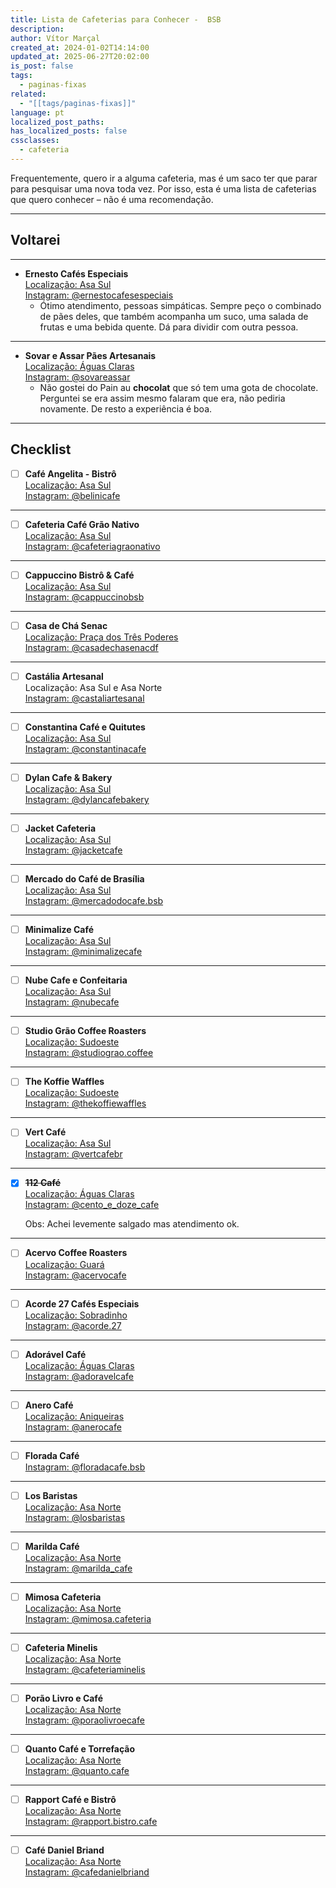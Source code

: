 ```yaml
---
title: Lista de Cafeterias para Conhecer -  BSB
description: 
author: Vítor Marçal
created_at: 2024-01-02T14:14:00
updated_at: 2025-06-27T20:02:00
is_post: false
tags:
  - paginas-fixas
related:
  - "[[tags/paginas-fixas]]"
language: pt
localized_post_paths: 
has_localized_posts: false
cssclasses:
  - cafeteria
---
```


Frequentemente, quero ir a alguma cafeteria, mas é um saco ter que parar para pesquisar uma nova toda vez. Por isso, esta é uma lista de cafeterias que quero conhecer – não é uma recomendação.

---

## Voltarei
---
- **Ernesto Cafés Especiais**  
  [Localização: Asa Sul](https://maps.app.goo.gl/BFXTTx7eJfboc7k66)  
  [Instagram: @ernestocafesespeciais](https://www.instagram.com/ernestocafesespeciais/)
	- Ótimo atendimento, pessoas simpáticas. Sempre peço  o combinado de pães deles, que também acompanha um suco, uma salada de frutas e uma bebida quente. Dá para dividir com outra pessoa.
---

- **Sovar e Assar Pães Artesanais**  
  [Localização: Águas Claras](https://maps.app.goo.gl/8UfXQEEeoZJcDFocA)  
  [Instagram: @sovareassar](https://www.instagram.com/sovareassar/)
	-  Não gostei do Pain au **chocolat** que só tem uma gota de chocolate. Perguntei se era assim mesmo falaram que era, não pediria novamente. De resto a experiência é boa.

---

## Checklist
- [ ] **Café Angelita - Bistrô**  
  [Localização: Asa Sul](https://maps.app.goo.gl/YpPsj5rmT3bWtC5p7)  
  [Instagram: @belinicafe](https://www.instagram.com/cafeangelita/)
 
--- 
  
- [ ] **Cafeteria Café Grão Nativo**  
  [Localização: Asa Sul](https://maps.app.goo.gl/wskaQhgpF2UJjvWW8)  
  [Instagram: @cafeteriagraonativo](https://www.instagram.com/cafeteriagraonativo/)
--- 

- [ ] **Cappuccino Bistrô & Café**  
  [Localização: Asa Sul](https://maps.app.goo.gl/7n8wZaHiNCLezBvh8)  
  [Instagram: @cappuccinobsb](https://www.instagram.com/cappuccinobsb/)
--- 

- [ ] **Casa de Chá Senac**  
  [Localização: Praça dos Três Poderes](https://maps.app.goo.gl/rnVedts5N6WFPtys9)  
  [Instagram: @casadechasenacdf](https://www.instagram.com/casadechasenacdf/)
--- 

- [ ] **Castália Artesanal**  
  Localização: Asa Sul e Asa Norte  
  [Instagram: @castaliartesanal](https://www.instagram.com/castaliartesanal/)
--- 

- [ ] **Constantina Café e Quitutes**  
  [Localização: Asa Sul](https://maps.app.goo.gl/E1D6Jzk7AwnJS38E7)  
  [Instagram: @constantinacafe](https://www.instagram.com/constantinacafe/)
--- 

- [ ] **Dylan Cafe & Bakery**  
  [Localização: Asa Sul](https://maps.app.goo.gl/FAfBM4dNCiAoAdHe6)  
  [Instagram: @dylancafebakery](https://www.instagram.com/dylancafebakery/)
--- 

- [ ] **Jacket Cafeteria**  
  [Localização: Asa Sul](https://maps.app.goo.gl/oi2mMyXctpUsN5vU9)  
  [Instagram: @jacketcafe](https://www.instagram.com/jacketcafe/)
--- 

- [ ] **Mercado do Café de Brasília**  
  [Localização: Asa Sul](https://maps.app.goo.gl/P2HcAVJ5KMxSdB1Z8)  
  [Instagram: @mercadodocafe.bsb](https://www.instagram.com/mercadodocafe.bsb/)
--- 

- [ ] **Minimalize Café**  
  [Localização: Asa Sul](https://maps.app.goo.gl/jd2iiNyokocuwuRL6)  
  [Instagram: @minimalizecafe](https://www.instagram.com/minimalizecafe/)
--- 

- [ ] **Nube Cafe e Confeitaria**  
  [Localização: Asa Sul](https://maps.app.goo.gl/MubuhX6h4cDhVJ4s6)  
  [Instagram: @nubecafe](https://www.instagram.com/nubecafe/)
--- 

- [ ] **Studio Grão Coffee Roasters**  
  [Localização: Sudoeste](https://maps.app.goo.gl/SzQVrgU9rcbsEVhb9)  
  [Instagram: @studiograo.coffee](https://www.instagram.com/studiograo.coffee/)
--- 

- [ ] **The Koffie Waffles**  
  [Localização: Sudoeste](https://maps.app.goo.gl/SzQVrgU9rcbsEVhb9)  
  [Instagram: @thekoffiewaffles](https://www.instagram.com/thekoffiewaffles/)
--- 

- [ ] **Vert Café**  
  [Localização: Asa Sul](https://maps.app.goo.gl/uSLGLcaMq1vg9UPC9)  
  [Instagram: @vertcafebr](https://www.instagram.com/vertcafebr/)
--- 

- [x] **~~112 Café~~**  
  [Localização: Águas Claras](https://maps.app.goo.gl/PECgfRcMs5yBLWVXA)  
  [Instagram: @cento_e_doze_cafe](https://www.instagram.com/cento_e_doze_cafe/)
  
  Obs: Achei levemente salgado mas atendimento ok.
--- 

- [ ] **Acervo Coffee Roasters**  
  [Localização: Guará](https://maps.app.goo.gl/qLaM3fmnDviuVBQj6)  
  [Instagram: @acervocafe](https://www.instagram.com/acervocafe/)
--- 

- [ ] **Acorde 27 Cafés Especiais**  
  [Localização: Sobradinho](https://maps.app.goo.gl/JbzTQrircqrj1Pq17)  
  [Instagram: @acorde.27](https://www.instagram.com/acorde.27/)
--- 

- [ ] **Adorável Café**  
  [Localização: Águas Claras](https://maps.app.goo.gl/Xwy8pSq3k8xzsaLRA)  
  [Instagram: @adoravelcafe](https://www.instagram.com/adoravelcafe/)
--- 

- [ ] **Anero Café**  
  [Localização: Aniqueiras](https://maps.app.goo.gl/VRWa6Q5cKouLQfVy5)  
  [Instagram: @anerocafe](https://www.instagram.com/anerocafe/)
--- 

- [ ] **Florada Café**  
  [Instagram: @floradacafe.bsb](https://www.instagram.com/floradacafe.bsb/)
--- 

- [ ] **Los Baristas**  
  [Localização: Asa Norte](https://maps.app.goo.gl/hoiA4Ea9MuVrXjyb7)  
  [Instagram: @losbaristas](https://www.instagram.com/losbaristas/)
--- 

- [ ] **Marilda Café**  
  [Localização: Asa Norte](https://maps.app.goo.gl/gKh7GSD3j3wn4L1PA)  
  [Instagram: @marilda_cafe](https://www.instagram.com/marilda_cafe/)
--- 

- [ ] **Mimosa Cafeteria**  
  [Localização: Asa Norte](https://maps.app.goo.gl/Cjk6WT4s5iRdEBZJ6)  
  [Instagram: @mimosa.cafeteria](https://www.instagram.com/mimosa.cafeteria/)
--- 

- [ ] **Cafeteria Minelis**  
  [Localização: Asa Norte](https://maps.app.goo.gl/omQ9iCrdV8dxEqjU7)  
  [Instagram: @cafeteriaminelis](https://www.instagram.com/cafeteriaminelis/)
--- 

- [ ] **Porão Livro e Café**  
  [Localização: Asa Norte](https://maps.app.goo.gl/AYv9r4RH8VvRiqd49)  
  [Instagram: @poraolivroecafe](https://www.instagram.com/poraolivroecafe/)
--- 

- [ ] **Quanto Café e Torrefação**  
  [Localização: Asa Norte](https://maps.app.goo.gl/79YpPhyTLRAMVDLj8)  
  [Instagram: @quanto.cafe](https://www.instagram.com/quanto.cafe/)
--- 

- [ ] **Rapport Café e Bistrô**  
  [Localização: Asa Norte](https://maps.app.goo.gl/VwSXTTjP2fbkh53L8)  
  [Instagram: @rapport.bistro.cafe](https://www.instagram.com/rapport.bistro.cafe/)
--- 

- [ ] **Café Daniel Briand**  
  [Localização: Asa Norte](https://maps.app.goo.gl/3xjcpioGLS6KRreEA)  
  [Instagram: @cafedanielbriand](https://www.instagram.com/cafedanielbriand)